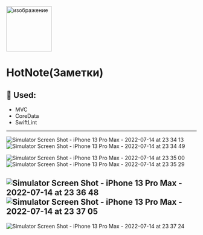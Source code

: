 <img width="120" alt="изображение" src="https://user-images.githubusercontent.com/100344157/179018107-da268146-7d02-49fd-b551-5088339572d9.png">

# HotNote(Заметки)
## 📌 Used:
 - MVC
 - CoreData
 - SwiftLint
  ---


  ![Simulator Screen Shot - iPhone 13 Pro Max - 2022-07-14 at 23 34 13](https://user-images.githubusercontent.com/100344157/179069192-4a1c48f1-9ffc-4769-931b-cb44c3969b1e.png)  ![Simulator Screen Shot - iPhone 13 Pro Max - 2022-07-14 at 23 34 49](https://user-images.githubusercontent.com/100344157/179069488-3dd1606d-f1f6-411a-b1e1-228f3c697a15.png) 
  
  ![Simulator Screen Shot - iPhone 13 Pro Max - 2022-07-14 at 23 35 00](https://user-images.githubusercontent.com/100344157/179069566-42d6cb75-d284-401e-8c44-f5a29326064c.png) ![Simulator Screen Shot - iPhone 13 Pro Max - 2022-07-14 at 23 35 29](https://user-images.githubusercontent.com/100344157/179070118-54779386-af5f-4fd7-acb9-93743b03a52c.png)
  
![Simulator Screen Shot - iPhone 13 Pro Max - 2022-07-14 at 23 36 48](https://user-images.githubusercontent.com/100344157/179070124-dba88b44-fbab-4f46-a6fc-9d8b0d096a1b.png) ![Simulator Screen Shot - iPhone 13 Pro Max - 2022-07-14 at 23 37 05](https://user-images.githubusercontent.com/100344157/179070134-08afbe7d-9ed5-4e97-b0cd-43950bdf973f.png)
---
![Simulator Screen Shot - iPhone 13 Pro Max - 2022-07-14 at 23 37 24](https://user-images.githubusercontent.com/100344157/179070207-5333c677-83e8-40f5-a5b2-fe8e5e68b457.png)





